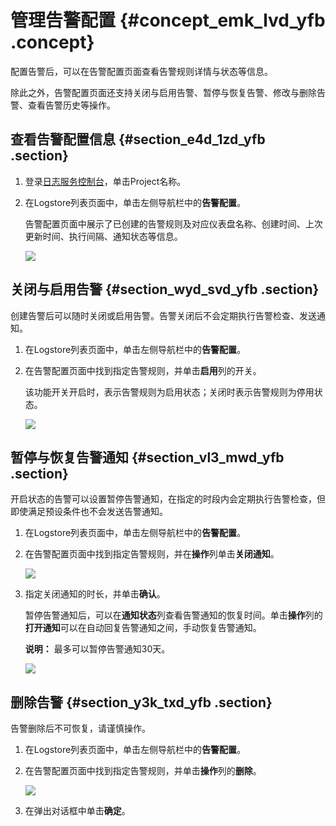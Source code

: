 # 管理告警配置 {#concept_emk_lvd_yfb .concept}

配置告警后，可以在告警配置页面查看告警规则详情与状态等信息。

除此之外，告警配置页面还支持关闭与启用告警、暂停与恢复告警、修改与删除告警、查看告警历史等操作。

## 查看告警配置信息 {#section_e4d_1zd_yfb .section}

1.  登录[日志服务控制台](https://sls.console.aliyun.com)，单击Project名称。
2.  在Logstore列表页面中，单击左侧导航栏中的**告警配置**。

    告警配置页面中展示了已创建的告警规则及对应仪表盘名称、创建时间、上次更新时间、执行间隔、通知状态等信息。

    ![](http://static-aliyun-doc.oss-cn-hangzhou.aliyuncs.com/assets/img/65187/155193273433234_zh-CN.png)


## 关闭与启用告警 {#section_wyd_svd_yfb .section}

创建告警后可以随时关闭或启用告警。告警关闭后不会定期执行告警检查、发送通知。

1.  在Logstore列表页面中，单击左侧导航栏中的**告警配置**。
2.  在告警配置页面中找到指定告警规则，并单击**启用**列的开关。

    该功能开关开启时，表示告警规则为启用状态；关闭时表示告警规则为停用状态。

    ![](http://static-aliyun-doc.oss-cn-hangzhou.aliyuncs.com/assets/img/65187/155193273533235_zh-CN.png)


## 暂停与恢复告警通知 {#section_vl3_mwd_yfb .section}

开启状态的告警可以设置暂停告警通知，在指定的时段内会定期执行告警检查，但即使满足预设条件也不会发送告警通知。

1.  在Logstore列表页面中，单击左侧导航栏中的**告警配置**。
2.  在告警配置页面中找到指定告警规则，并在**操作**列单击**关闭通知**。

    ![](http://static-aliyun-doc.oss-cn-hangzhou.aliyuncs.com/assets/img/65187/155193273533236_zh-CN.png)

3.  指定关闭通知的时长，并单击**确认**。

    暂停告警通知后，可以在**通知状态**列查看告警通知的恢复时间。单击**操作**列的**打开通知**可以在自动回复告警通知之间，手动恢复告警通知。

    **说明：** 最多可以暂停告警通知30天。

    ![](http://static-aliyun-doc.oss-cn-hangzhou.aliyuncs.com/assets/img/65187/155193273533237_zh-CN.png)


## 删除告警 {#section_y3k_txd_yfb .section}

告警删除后不可恢复，请谨慎操作。

1.  在Logstore列表页面中，单击左侧导航栏中的**告警配置**。
2.  在告警配置页面中找到指定告警规则，并单击**操作**列的**删除**。

    ![](http://static-aliyun-doc.oss-cn-hangzhou.aliyuncs.com/assets/img/65187/155193273533239_zh-CN.png)

3.  在弹出对话框中单击**确定**。

